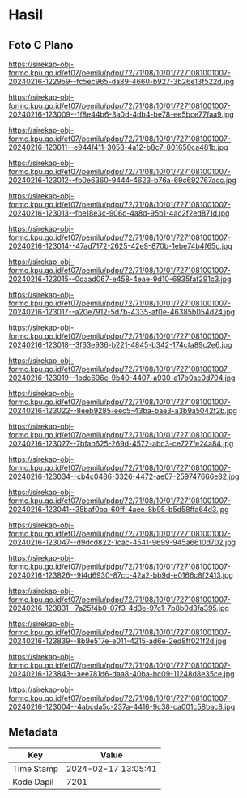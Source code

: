# Hasil

## Foto C Plano

https://sirekap-obj-formc.kpu.go.id/ef07/pemilu/pdpr/72/71/08/10/01/7271081001007-20240216-122959--fc5ec965-da89-4660-b927-3b26e13f522d.jpg

https://sirekap-obj-formc.kpu.go.id/ef07/pemilu/pdpr/72/71/08/10/01/7271081001007-20240216-123009--1f8e44b6-3a0d-4db4-be78-ee5bce77faa9.jpg

https://sirekap-obj-formc.kpu.go.id/ef07/pemilu/pdpr/72/71/08/10/01/7271081001007-20240216-123011--e944f411-3058-4a12-b8c7-801650ca481b.jpg

https://sirekap-obj-formc.kpu.go.id/ef07/pemilu/pdpr/72/71/08/10/01/7271081001007-20240216-123012--fb0e6360-9444-4623-b76a-69c692767acc.jpg

https://sirekap-obj-formc.kpu.go.id/ef07/pemilu/pdpr/72/71/08/10/01/7271081001007-20240216-123013--fbe18e3c-906c-4a8d-95b1-4ac2f2ed871d.jpg

https://sirekap-obj-formc.kpu.go.id/ef07/pemilu/pdpr/72/71/08/10/01/7271081001007-20240216-123014--47ad7172-2625-42e9-870b-1ebe74b4f65c.jpg

https://sirekap-obj-formc.kpu.go.id/ef07/pemilu/pdpr/72/71/08/10/01/7271081001007-20240216-123015--0daad067-e458-4eae-9d10-6835faf291c3.jpg

https://sirekap-obj-formc.kpu.go.id/ef07/pemilu/pdpr/72/71/08/10/01/7271081001007-20240216-123017--a20e7912-5d7b-4335-af0e-46385b054d24.jpg

https://sirekap-obj-formc.kpu.go.id/ef07/pemilu/pdpr/72/71/08/10/01/7271081001007-20240216-123018--3f63e936-b221-4845-b342-174cfa89c2e6.jpg

https://sirekap-obj-formc.kpu.go.id/ef07/pemilu/pdpr/72/71/08/10/01/7271081001007-20240216-123019--1bde696c-9b40-4407-a930-a17b0ae0d704.jpg

https://sirekap-obj-formc.kpu.go.id/ef07/pemilu/pdpr/72/71/08/10/01/7271081001007-20240216-123022--8eeb9285-eec5-43ba-bae3-a3b9a5042f2b.jpg

https://sirekap-obj-formc.kpu.go.id/ef07/pemilu/pdpr/72/71/08/10/01/7271081001007-20240216-123027--7bfab625-269d-4572-abc3-ce727fe24a84.jpg

https://sirekap-obj-formc.kpu.go.id/ef07/pemilu/pdpr/72/71/08/10/01/7271081001007-20240216-123034--cb4c0486-3326-4472-ae07-259747666e82.jpg

https://sirekap-obj-formc.kpu.go.id/ef07/pemilu/pdpr/72/71/08/10/01/7271081001007-20240216-123041--35baf0ba-60ff-4aee-8b95-b5d58ffa64d3.jpg

https://sirekap-obj-formc.kpu.go.id/ef07/pemilu/pdpr/72/71/08/10/01/7271081001007-20240216-123047--d9dcd822-1cac-4541-9699-945a6610d702.jpg

https://sirekap-obj-formc.kpu.go.id/ef07/pemilu/pdpr/72/71/08/10/01/7271081001007-20240216-123826--9f4d6930-87cc-42a2-bb9d-e0166c8f2413.jpg

https://sirekap-obj-formc.kpu.go.id/ef07/pemilu/pdpr/72/71/08/10/01/7271081001007-20240216-123831--7a25f4b0-07f3-4d3e-97c1-7b8b0d3fa395.jpg

https://sirekap-obj-formc.kpu.go.id/ef07/pemilu/pdpr/72/71/08/10/01/7271081001007-20240216-123839--8b9e517e-e011-4215-ad6e-2ed8ff021f2d.jpg

https://sirekap-obj-formc.kpu.go.id/ef07/pemilu/pdpr/72/71/08/10/01/7271081001007-20240216-123843--aee781d6-daa8-40ba-bc09-11248d8e35ce.jpg

https://sirekap-obj-formc.kpu.go.id/ef07/pemilu/pdpr/72/71/08/10/01/7271081001007-20240216-123004--4abcda5c-237a-4416-9c38-ca001c58bac8.jpg


## Metadata

| Key        | Value               |
| ---------- | ------------------- |
| Time Stamp | 2024-02-17 13:05:41 |
| Kode Dapil | 7201                |



